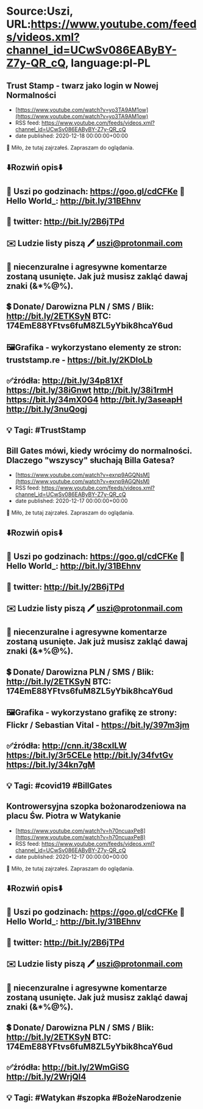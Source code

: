 # Source:Uszi, URL:https://www.youtube.com/feeds/videos.xml?channel_id=UCwSv086EAByBY-Z7y-QR_cQ, language:pl-PL

## Trust Stamp - twarz jako login w Nowej Normalności
 - [https://www.youtube.com/watch?v=yo3TA9AM1ow](https://www.youtube.com/watch?v=yo3TA9AM1ow)
 - RSS feed: https://www.youtube.com/feeds/videos.xml?channel_id=UCwSv086EAByBY-Z7y-QR_cQ
 - date published: 2020-12-18 00:00:00+00:00

🤪 Miło, że tutaj zajrzałeś.  Zapraszam do oglądania.

⬇️Rozwiń opis⬇️
------------------------------------------------------------
👀 Uszi po godzinach: https://goo.gl/cdCFKe
👀 Hello World_: http://bit.ly/31BEhnv
------------------------------------------------------------
👀 twitter: http://bit.ly/2B6jTPd
------------------------------------------------------------
✉️ Ludzie listy piszą 
🖊️ uszi@protonmail.com
------------------------------------------------------------
👺 niecenzuralne i agresywne komentarze zostaną usunięte.  Jak już musisz zakląć dawaj znaki (&*%@%).
------------------------------------------------------------
💲 Donate/ Darowizna
PLN / SMS / Blik: http://bit.ly/2ETKSyN
BTC: 174EmE88YFtvs6fuM8ZL5yYbik8hcaY6ud
---------------------------------------------------------------
🖼Grafika - wykorzystano elementy ze stron: 
truststamp.re - https://bit.ly/2KDIoLb
---------------------------------------------------------------
✅źródła:
http://bit.ly/34p81Xf
https://bit.ly/38iGnwt
http://bit.ly/38i1rmH
https://bit.ly/34mX0G4
http://bit.ly/3aseapH
http://bit.ly/3nuQogj
-------------------------------------------------------------
💡 Tagi: #TrustStamp
--------------------------------------------------------------

## Bill Gates mówi, kiedy wrócimy do normalności. Dlaczego "wszyscy" słuchają Billa Gatesa?
 - [https://www.youtube.com/watch?v=exnp9AGQNsM](https://www.youtube.com/watch?v=exnp9AGQNsM)
 - RSS feed: https://www.youtube.com/feeds/videos.xml?channel_id=UCwSv086EAByBY-Z7y-QR_cQ
 - date published: 2020-12-17 00:00:00+00:00

🤪 Miło, że tutaj zajrzałeś.  Zapraszam do oglądania.

⬇️Rozwiń opis⬇️
------------------------------------------------------------
👀 Uszi po godzinach: https://goo.gl/cdCFKe
👀 Hello World_: http://bit.ly/31BEhnv
------------------------------------------------------------
👀 twitter: http://bit.ly/2B6jTPd
------------------------------------------------------------
✉️ Ludzie listy piszą 
🖊️ uszi@protonmail.com
------------------------------------------------------------
👺 niecenzuralne i agresywne komentarze zostaną usunięte.  Jak już musisz zakląć dawaj znaki (&*%@%).
------------------------------------------------------------
💲 Donate/ Darowizna
PLN / SMS / Blik: http://bit.ly/2ETKSyN
BTC: 174EmE88YFtvs6fuM8ZL5yYbik8hcaY6ud
---------------------------------------------------------------
🖼Grafika - wykorzystano grafikę ze strony: 
Flickr / Sebastian Vital - https://bit.ly/397m3jm
---------------------------------------------------------------
✅źródła:
http://cnn.it/38cxILW
https://bit.ly/3r5CELe
http://bit.ly/34fvtGv
https://bit.ly/34kn7gM
-------------------------------------------------------------
💡 Tagi: #covid19 #BillGates
--------------------------------------------------------------

## Kontrowersyjna szopka bożonarodzeniowa na placu Św. Piotra w Watykanie
 - [https://www.youtube.com/watch?v=h70ncuaxPe8](https://www.youtube.com/watch?v=h70ncuaxPe8)
 - RSS feed: https://www.youtube.com/feeds/videos.xml?channel_id=UCwSv086EAByBY-Z7y-QR_cQ
 - date published: 2020-12-17 00:00:00+00:00

🤪 Miło, że tutaj zajrzałeś.  Zapraszam do oglądania.

⬇️Rozwiń opis⬇️
------------------------------------------------------------
👀 Uszi po godzinach: https://goo.gl/cdCFKe
👀 Hello World_: http://bit.ly/31BEhnv
------------------------------------------------------------
👀 twitter: http://bit.ly/2B6jTPd
------------------------------------------------------------
✉️ Ludzie listy piszą 
🖊️ uszi@protonmail.com
------------------------------------------------------------
👺 niecenzuralne i agresywne komentarze zostaną usunięte.  Jak już musisz zakląć dawaj znaki (&*%@%).
------------------------------------------------------------
💲 Donate/ Darowizna
PLN / SMS / Blik: http://bit.ly/2ETKSyN
BTC: 174EmE88YFtvs6fuM8ZL5yYbik8hcaY6ud
---------------------------------------------------------------
✅źródła:
http://bit.ly/2WmGiSG
http://bit.ly/2WrjQI4
-------------------------------------------------------------
💡 Tagi: #Watykan #szopka #BożeNarodzenie
--------------------------------------------------------------

